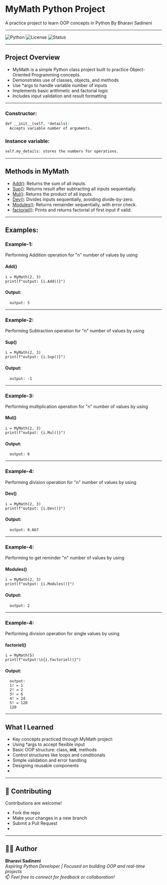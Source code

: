 # MyMath Python Project

A practice project to learn OOP concepts in Python By Bharavi Sadineni
___

![Python](https://img.shields.io/badge/Python-3.7%2B-blue.svg)
![License](https://img.shields.io/badge/license-MIT-green.svg)
![Status](https://img.shields.io/badge/Project-Complete-brightgreen)

___

## Project Overview

*  MyMath is a simple Python class project built to practice Object-Oriented Programming concepts.
* Demonstrates use of classes, objects, and methods
* Use *args to handle variable number of inputs
* Implements basic arithmetic and factorial logic
* Includes input validation and result formatting

---

  ### Constructor:
  ```bash
  def __init__(self, *details):
    Accepts variable number of arguments.
  ```

  ### Instance variable:
  ```bash
  self.my_details: stores the numbers for operations.
  ```

---

## Methods in MyMath

- [Add()](#add): Returns the sum of all inputs.
- [Sup()](#sup): Returns result after subtracting all inputs sequentially.
- [Mul()](#mul): Returns the product of all inputs.
- [Dev()](#dev): Divides inputs sequentially, avoiding divide-by-zero.
- [Modules()](#modules): Returns remainder sequentially, with error check.
- [factoriel()](#factoriel): Prints and returns factorial of first input if valid.

---

## Examples:
  ### Example-1:
  Performing Addition operation for "n" number of values by using
  #### Add()
    i = MyMath(2, 3)
    print(f"output: {i.Add()}")

  #### Output:
      output: 5
___
  ### Example-2:
  Performing Subtraction operation for "n" number of values by using
  #### Sup()

    i = MyMath(2, 3)
    print(f"output: {i.Sup()}")

  #### Output:
      output: -1
___
  ### Example-3:
  Performing multiplication operation for "n" number of values by using
  #### Mul()
    i = MyMath(2, 3)
    print(f"output: {i.Mul()}")

  #### Output:
      output: 6
___
  ### Example-4:
  Performing division operation for "n" number of values by using
  #### Dev()

    i = MyMath(2, 3)
    print(f"output: {i.Dev()}")

  #### Output:
      output: 0.667
___
  ### Example-4:
  Performing to get reminder "n" number of values by using
  #### Modules()

    i = MyMath(2, 3)
    print(f"output: {i.Modules()}")

  #### Output:
      output: 2
___
  ### Example-4:
  Performing division operation for single values by using
  #### factoriel()

    i = MyMath(5)
    print(f"output:\n{i.factoriel()}")

  #### Output:
      output:
      1! = 1
      2! = 2
      3! = 6
      4! = 24
      5! = 120
      120

___

## What I Learned
  - Key concepts practiced through MyMath project:
  - Using *args to accept flexible input
  - Basic OOP structure: class, __init__, methods
  - Control structures like loops and conditionals
  - Simple validation and error handling
  - Designing reusable components
  - 
---

## 🤝 Contributing

Contributions are welcome!

- Fork the repo
- Make your changes in a new branch
- Submit a Pull Request
- 
---

## 👨‍💻 Author

**Bharavi Sadineni**  
_Aspiring Python Developer | Focused on building OOP and real-time projects_  
📫 *Feel free to connect for feedback or collaboration!*